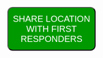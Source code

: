 
<html>
<style>
button {
width: 200;
height: 100;
background-color: #009900;
font-size: 20px;
color: white;
text-align:center;
border-radius: 12px;
font_family:"Engravers MT"
}
 </style>

<button onclick="getLocation()">SHARE LOCATION WITH FIRST RESPONDERS</button>
<p id="demo"></p>
<script>
var x = document.getElementById("demo");
function logError(error) {
    console.log(error);
}
function getLocation() {
  if (navigator.geolocation) {
    console.log("About to get location");
    navigator.geolocation.getCurrentPosition(showPosition, logError);
    console.log("Got location");
  } else { 
    console.log("Will not get location");
    x.innerHTML = "Geolocation is not supported by this browser.";
  }
}
function showPosition(position) {
  console.log("About to display location");
  x.innerHTML = "Latitude: " + position.coords.latitude + 
  "<br>Longitude: " + position.coords.longitude;
}
</script>

<title> </title>

<body> </body>
</html> 